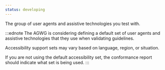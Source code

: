 ```yaml
---
status: developing
---
```


The group of user agents and assistive technologies you test with.

:::ednote
The AGWG is considering defining a default set of user agents and assistive technologies that they use when validating guidelines.

Accessibility support sets may vary based on language, region, or situation.

If you are not using the default accessibility set, the conformance report should indicate what set is being used.
:::